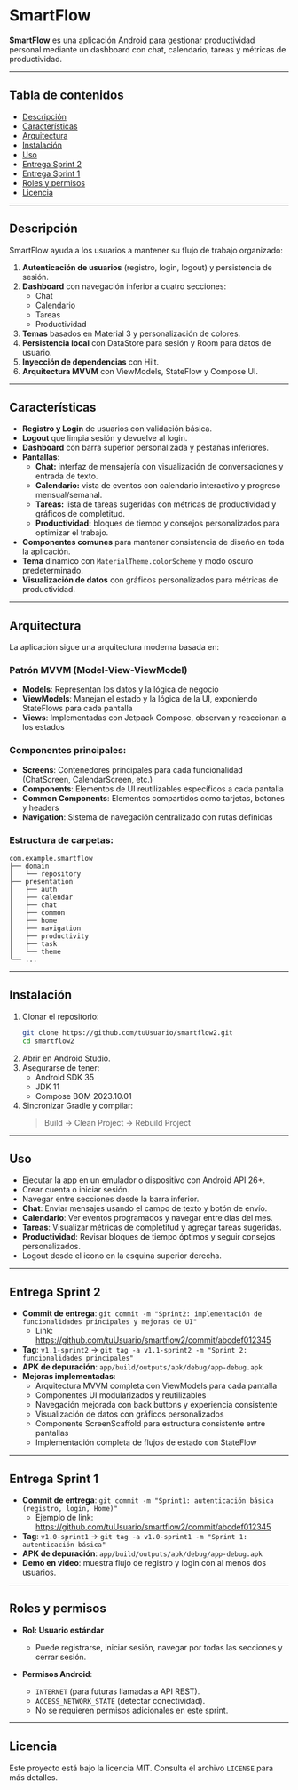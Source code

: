 # SmartFlow

**SmartFlow** es una aplicación Android para gestionar productividad personal mediante un dashboard con chat, calendario, tareas y métricas de productividad.

---

## Tabla de contenidos

- [Descripción](#descripción)
- [Características](#características)
- [Arquitectura](#arquitectura)
- [Instalación](#instalación)
- [Uso](#uso)
- [Entrega Sprint 2](#entrega-sprint-2)
- [Entrega Sprint 1](#entrega-sprint-1)
- [Roles y permisos](#roles-y-permisos)
- [Licencia](#licencia)

---

## Descripción

SmartFlow ayuda a los usuarios a mantener su flujo de trabajo organizado:

1. **Autenticación de usuarios** (registro, login, logout) y persistencia de sesión.
2. **Dashboard** con navegación inferior a cuatro secciones:
    - Chat
    - Calendario
    - Tareas
    - Productividad
3. **Temas** basados en Material 3 y personalización de colores.
4. **Persistencia local** con DataStore para sesión y Room para datos de usuario.
5. **Inyección de dependencias** con Hilt.
6. **Arquitectura MVVM** con ViewModels, StateFlow y Compose UI.

---

## Características

- **Registro y Login** de usuarios con validación básica.
- **Logout** que limpia sesión y devuelve al login.
- **Dashboard** con barra superior personalizada y pestañas inferiores.
- **Pantallas**:
    - **Chat:** interfaz de mensajería con visualización de conversaciones y entrada de texto.
    - **Calendario:** vista de eventos con calendario interactivo y progreso mensual/semanal.
    - **Tareas:** lista de tareas sugeridas con métricas de productividad y gráficos de completitud.
    - **Productividad:** bloques de tiempo y consejos personalizados para optimizar el trabajo.
- **Componentes comunes** para mantener consistencia de diseño en toda la aplicación.
- **Tema** dinámico con `MaterialTheme.colorScheme` y modo oscuro predeterminado.
- **Visualización de datos** con gráficos personalizados para métricas de productividad.

---

## Arquitectura

La aplicación sigue una arquitectura moderna basada en:

### Patrón MVVM (Model-View-ViewModel)
- **Models**: Representan los datos y la lógica de negocio
- **ViewModels**: Manejan el estado y la lógica de la UI, exponiendo StateFlows para cada pantalla
- **Views**: Implementadas con Jetpack Compose, observan y reaccionan a los estados

### Componentes principales:
- **Screens**: Contenedores principales para cada funcionalidad (ChatScreen, CalendarScreen, etc.)
- **Components**: Elementos de UI reutilizables específicos a cada pantalla
- **Common Components**: Elementos compartidos como tarjetas, botones y headers
- **Navigation**: Sistema de navegación centralizado con rutas definidas

### Estructura de carpetas:
```
com.example.smartflow
├── domain
│   └── repository
├── presentation
│   ├── auth
│   ├── calendar
│   ├── chat
│   ├── common
│   ├── home
│   ├── navigation
│   ├── productivity
│   ├── task
│   └── theme
└── ...
```

---

## Instalación

1. Clonar el repositorio:
   ```bash
   git clone https://github.com/tuUsuario/smartflow2.git
   cd smartflow2
   ```
2. Abrir en Android Studio.
3. Asegurarse de tener:
    - Android SDK 35
    - JDK 11
    - Compose BOM 2023.10.01
4. Sincronizar Gradle y compilar:
   > Build → Clean Project → Rebuild Project

---

## Uso

- Ejecutar la app en un emulador o dispositivo con Android API 26+.
- Crear cuenta o iniciar sesión.
- Navegar entre secciones desde la barra inferior.
- **Chat**: Enviar mensajes usando el campo de texto y botón de envío.
- **Calendario**: Ver eventos programados y navegar entre días del mes.
- **Tareas**: Visualizar métricas de completitud y agregar tareas sugeridas.
- **Productividad**: Revisar bloques de tiempo óptimos y seguir consejos personalizados.
- Logout desde el icono en la esquina superior derecha.

---

## Entrega Sprint 2

- **Commit de entrega**: `git commit -m "Sprint2: implementación de funcionalidades principales y mejoras de UI"`
    - Link: https://github.com/tuUsuario/smartflow2/commit/abcdef012345
- **Tag**: `v1.1-sprint2` → `git tag -a v1.1-sprint2 -m "Sprint 2: funcionalidades principales"`
- **APK de depuración**: `app/build/outputs/apk/debug/app-debug.apk`
- **Mejoras implementadas**:
    - Arquitectura MVVM completa con ViewModels para cada pantalla
    - Componentes UI modularizados y reutilizables
    - Navegación mejorada con back buttons y experiencia consistente
    - Visualización de datos con gráficos personalizados
    - Componente ScreenScaffold para estructura consistente entre pantallas
    - Implementación completa de flujos de estado con StateFlow

---

## Entrega Sprint 1

- **Commit de entrega**: `git commit -m "Sprint1: autenticación básica (registro, login, Home)"`
    - Ejemplo de link: https://github.com/tuUsuario/smartflow2/commit/abcdef012345
- **Tag**: `v1.0-sprint1` → `git tag -a v1.0-sprint1 -m "Sprint 1: autenticación básica"`
- **APK de depuración**: `app/build/outputs/apk/debug/app-debug.apk`
- **Demo en video**: muestra flujo de registro y login con al menos dos usuarios.

---

## Roles y permisos

- **Rol: Usuario estándar**
    - Puede registrarse, iniciar sesión, navegar por todas las secciones y cerrar sesión.

- **Permisos Android**:
    - `INTERNET` (para futuras llamadas a API REST).
    - `ACCESS_NETWORK_STATE` (detectar conectividad).
    - No se requieren permisos adicionales en este sprint.

---

## Licencia

Este proyecto está bajo la licencia MIT. Consulta el archivo `LICENSE` para más detalles.